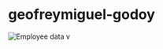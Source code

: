 # geofreymiguel-godoy
<img src="/repository/assets/employee.png" alt="Employee data" title="Employee Data title">
v
